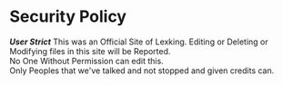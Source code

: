 # Security Policy

***User Strict***
This was an Official Site of Lexking. Editing or Deleting or Modifying files in this site will be Reported.<br>
No One Without Permission can edit this.<br>
Only Peoples that we've talked and not stopped and given credits can.

